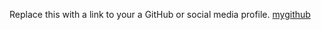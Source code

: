 Replace this with a link to your a GitHub or social media profile.
[mygithub](https://github.com/stepin104345)
